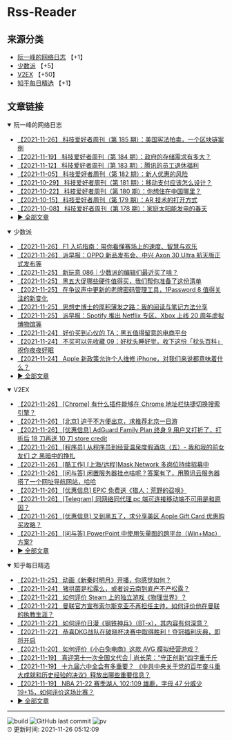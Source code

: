# Rss-Reader

## 来源分类

* [阮一峰的网络日志](#阮一峰的网络日志) 【+1】
* [少数派](#少数派) 【+5】
* [V2EX](#V2EX) 【+50】
* [知乎每日精选](#知乎每日精选) 【+1】

## 文章链接

<details open>
    <summary id="阮一峰的网络日志">
     阮一峰的网络日志
    </summary>


* [【2021-11-26】 科技爱好者周刊（第 185 期）：美国宪法拍卖，一个区块链案例](http://www.ruanyifeng.com/blog/2021/11/weekly-issue-185.html)
* [【2021-11-19】 科技爱好者周刊（第 184 期）：政府的存储需求有多大？](http://www.ruanyifeng.com/blog/2021/11/weekly-issue-184.html)
* [【2021-11-12】 科技爱好者周刊（第 183 期）：腾讯的员工退休福利](http://www.ruanyifeng.com/blog/2021/11/weekly-issue-183.html)
* [【2021-11-05】 科技爱好者周刊（第 182 期）：新人优惠的风险](http://www.ruanyifeng.com/blog/2021/11/weekly-issue-182.html)
* [【2021-10-29】 科技爱好者周刊（第 181 期）：移动支付应该怎么设计？](http://www.ruanyifeng.com/blog/2021/10/weekly-issue-181.html)
* [【2021-10-22】 科技爱好者周刊（第 180 期）：你想住在中国哪里？](http://www.ruanyifeng.com/blog/2021/10/weekly-issue-180.html)
* [【2021-10-15】 科技爱好者周刊（第 179 期）：AR 技术的打开方式](http://www.ruanyifeng.com/blog/2021/10/weekly-issue-179.html)
* [【2021-10-08】 科技爱好者周刊（第 178 期）：家庭太阳能发电的春天](http://www.ruanyifeng.com/blog/2021/10/weekly-issue-178.html)
* [:arrow_forward: 全部文章](data/阮一峰的网络日志.md)
</details>

<details open>
    <summary id="少数派">
     少数派
    </summary>


* [【2021-11-26】 F1 入坑指南：带你看懂赛场上的速度、智慧与欢乐](https://sspai.com/post/68664)
* [【2021-11-26】 派早报：OPPO 新品发布会、中兴 Axon 30 Ultra 航天版正式发布等](https://sspai.com/post/70147)
* [【2021-11-25】 新玩意 086｜少数派的编辑们最近买了啥？](https://sspai.com/post/70133)
* [【2021-11-25】 黑五大促哪些硬件值得买，我们帮你准备了这份清单](https://sspai.com/post/70130)
* [【2021-11-25】 在争议声中更新的老牌密码管理工具，1Password 8 值得关注的新变化](https://sspai.com/post/70123)
* [【2021-11-25】 思想史博士的厚积薄发之路：我的阅读与笔记方法分享](https://sspai.com/post/70012)
* [【2021-11-25】 派早报：Spotify 推出 Netflix 专区、Xbox 上线 20 周年虚拟博物馆等](https://sspai.com/post/70125)
* [【2021-11-24】 好价买到心仪的 TA：黑五值得留意的电商平台](https://sspai.com/post/70115)
* [【2021-11-24】 不买可以先收藏 09：好枕头睡好觉，收下这份「枕头百科」祝你夜夜好眠](https://sspai.com/post/69735)
* [【2021-11-24】 Apple 新政策允许个人维修 iPhone，对我们来说都意味着什么？](https://sspai.com/post/70113)
* [:arrow_forward: 全部文章](data/少数派.md)
</details>

<details open>
    <summary id="V2EX">
     V2EX
    </summary>


* [【2021-11-26】 [Chrome] 有什么插件能够在 Chrome 地址栏快捷切换搜索引擎？](https://www.v2ex.com/t/818134)
* [【2021-11-26】 [北京] 迫于不方便出京，求推荐北京一日游](https://www.v2ex.com/t/818133)
* [【2021-11-26】 [优惠信息] AdGuard Family Plan 终身 9 用户又打折了，打折后 18 刀再送 10 刀 store credit](https://www.v2ex.com/t/818132)
* [【2021-11-26】 [程序员] 从程序员到经营温泉度假酒店（五）- 我和我的前女友们 之 黑暗中的挣扎](https://www.v2ex.com/t/818130)
* [【2021-11-26】 [酷工作] [上海/远程]Mask Network 多岗位持续招募中](https://www.v2ex.com/t/818128)
* [【2021-11-26】 [问与答] 闲置服务器挂点啥呢？答案有了，用腾讯云服务器搭了一个网址导航网站，哈哈](https://www.v2ex.com/t/818127)
* [【2021-11-26】 [优惠信息] EPIC 免费送《猎人：荒野的召唤》](https://www.v2ex.com/t/818126)
* [【2021-11-26】 [Telegram] 同网络同代理 pc 端可连接移动端不可用是和原因？](https://www.v2ex.com/t/818125)
* [【2021-11-26】 [优惠信息] 又到黑五了，求分享美区 Apple Gift Card 优惠购买攻略？](https://www.v2ex.com/t/818124)
* [【2021-11-26】 [问与答] PowerPoint 中使用矢量图的跨平台（Win+Mac）方案?](https://www.v2ex.com/t/818123)
* [:arrow_forward: 全部文章](data/V2EX.md)
</details>

<details open>
    <summary id="知乎每日精选">
     知乎每日精选
    </summary>


* [【2021-11-25】 动画《新秦时明月》开播，你感觉如何？](http://www.zhihu.com/question/501068047/answer/2242508940?utm_campaign=rss&utm_medium=rss&utm_source=rss&utm_content=title)
* [【2021-11-24】 猪拱菌是松露么，或者说云南到底产不产松露？](http://www.zhihu.com/question/54820823/answer/1517299596?utm_campaign=rss&utm_medium=rss&utm_source=rss&utm_content=title)
* [【2021-11-22】 如何评价 Steam 上的独立游戏《物理世界》？](http://www.zhihu.com/question/499326548/answer/2236988283?utm_campaign=rss&utm_medium=rss&utm_source=rss&utm_content=title)
* [【2021-11-22】 曼联官方宣布索尔斯克亚不再担任主帅，如何评价他在曼联的执教生涯？](http://www.zhihu.com/question/500576875/answer/2235946272?utm_campaign=rss&utm_medium=rss&utm_source=rss&utm_content=title)
* [【2021-11-22】 如何评价日漫《钢铁神兵》（BT-x），其内容有何深意？](http://www.zhihu.com/question/33518032/answer/2236570200?utm_campaign=rss&utm_medium=rss&utm_source=rss&utm_content=title)
* [【2021-11-22】 恭喜DKG战队在破晓杯决赛中取得胜利！夺冠福利庆典，即将开启](http://zhuanlan.zhihu.com/p/436029632?utm_campaign=rss&utm_medium=rss&utm_source=rss&utm_content=title)
* [【2021-11-20】 如何评价《小白兔电商》这款 AVG 模拟经营游戏？](http://www.zhihu.com/question/497248872/answer/2233520905?utm_campaign=rss&utm_medium=rss&utm_source=rss&utm_content=title)
* [【2021-11-19】 喜迎第十一次全国文代会 | 尚长荣：“守正创新”四字重千斤](http://zhuanlan.zhihu.com/p/435109365?utm_campaign=rss&utm_medium=rss&utm_source=rss&utm_content=title)
* [【2021-11-19】 十九届六中全会有多重要？ 《中共中央关于党的百年奋斗重大成就和历史经验的决议》释放出哪些重要信息？](http://www.zhihu.com/question/500033418/answer/2232215544?utm_campaign=rss&utm_medium=rss&utm_source=rss&utm_content=title)
* [【2021-11-19】 NBA 21-22 赛季湖人 102:109 雄鹿，字母 47 分威少 19+15，如何评价这场比赛？](http://www.zhihu.com/question/499701381/answer/2230678918?utm_campaign=rss&utm_medium=rss&utm_source=rss&utm_content=title)
* [:arrow_forward: 全部文章](data/知乎每日精选.md)
</details>


---

![build](https://github.com/LikaiLee/rss-reader/workflows/rss%20reader/badge.svg)
![GitHub last commit](https://img.shields.io/github/last-commit/likailee/rss-reader)
![pv](https://pageview.vercel.app/?github_user=likailee) <br>
:alarm_clock: 更新时间: 2021-11-26 05:12:09